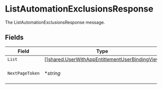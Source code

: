 # ListAutomationExclusionsResponse

The ListAutomationExclusionsResponse message.


## Fields

| Field                                                                                                                 | Type                                                                                                                  | Required                                                                                                              | Description                                                                                                           |
| --------------------------------------------------------------------------------------------------------------------- | --------------------------------------------------------------------------------------------------------------------- | --------------------------------------------------------------------------------------------------------------------- | --------------------------------------------------------------------------------------------------------------------- |
| `List`                                                                                                                | [][shared.UserWithAppEntitlementUserBindingView](../../../pkg/models/shared/userwithappentitlementuserbindingview.md) | :heavy_minus_sign:                                                                                                    | The list field.                                                                                                       |
| `NextPageToken`                                                                                                       | **string*                                                                                                             | :heavy_minus_sign:                                                                                                    | The nextPageToken field.                                                                                              |